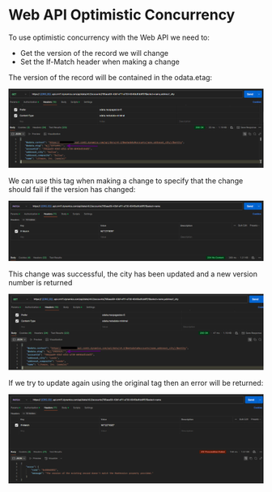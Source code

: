 # Web API Optimistic Concurrency

To use optimistic concurrency with the Web API we need to:

- Get the version of the record we will change
- Set the If-Match header when making a change

The version of the record will be contained in the odata.etag:

![get tag](./screens/oc_get_tag.png)

We can use this tag when making a change to specify that the change should fail
if the version has changed:

![use If-Match](./screens/oc_chage_1.png)

This change was successful, the city has been updated and a new version number
is returned

![updated record](./screens/oc_get_tag2.png)

If we try to update again using the original tag then an error will be returned:

![error](./screens/oc_chage_2_fail.png)

